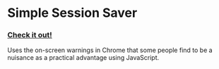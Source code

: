 # Simple Session Saver

### [Check it out!]( https://lukedc.tech/Simple-Session-Saver/)

Uses the on-screen warnings in Chrome that some people find to be a nuisance as a practical advantage using JavaScript.
